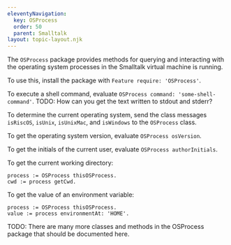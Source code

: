 ```yaml
---
eleventyNavigation:
  key: OSProcess
  order: 50
  parent: Smalltalk
layout: topic-layout.njk
---
```


The `OSProcess` package provides methods for querying and interacting with
the operating system processes in the Smalltalk virtual machine is running.

To use this, install the package with `Feature require: 'OSProcess'`.

To execute a shell command, evaluate `OSProcess command: 'some-shell-command'`.
TODO: How can you get the text written to stdout and stderr?

To determine the current operating system,
send the class messages `isRiscOS`, `isUnix`, `isUnixMac`, and `isWindows`
to the `OSProcess` class.

To get the operating system version, evaluate `OSProcess osVersion`.

To get the initials of the current user, evaluate `OSProcess authorInitials`.

To get the current working directory:

```smalltalk
process := OSProcess thisOSProcess.
cwd := process getCwd.
```

To get the value of an environment variable:

```smalltalk
process := OSProcess thisOSProcess.
value := process environmentAt: 'HOME'.
```

TODO: There are many more classes and methods in the OSProcess package that should be documented here.
